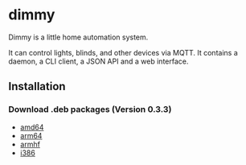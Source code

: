 # dimmy
Dimmy is a little home automation system.

It can control lights, blinds, and other devices via MQTT.
It contains a daemon, a CLI client, a JSON API and a web interface.


## Installation
### Download .deb packages (Version 0.3.3)

* [amd64](http://deb.flupps.net/pool/main/d/dimmy/dimmy_0.3.3_amd64.deb)
* [arm64](http://deb.flupps.net/pool/main/d/dimmy/dimmy_0.3.3_arm64.deb)
* [armhf](http://deb.flupps.net/pool/main/d/dimmy/dimmy_0.3.3_armhf.deb)
* [i386](http://deb.flupps.net/pool/main/d/dimmy/dimmy_0.3.3_i386.deb)

